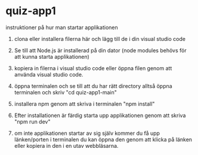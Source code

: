 # quiz-app1

instruktioner på hur man startar applikationen 

1. clona eller installera filerna här och lägg till de i din visual studio code

2. Se till att Node.js är installerad på din dator (node modules behövs för att kunna starta applikationen)

3. kopiera in filerna i visual studio code eller öppna filen genom att använda visual studio code.

4. öppna terminalen och se till att du har rätt directory alltså öppna terminalen och skriv "cd quiz-app1-main"

5. installera npm genom att skriva i terminalen "npm install"

6. Efter installationen är färdig starta upp applikationen genom att skriva "npm run dev"

7. om inte applikationen startar av sig själv kommer du få upp länken/porten i terminalen du kan öppna den genom att klicka på länken eller kopiera in den i en utav webbläsarna. 
